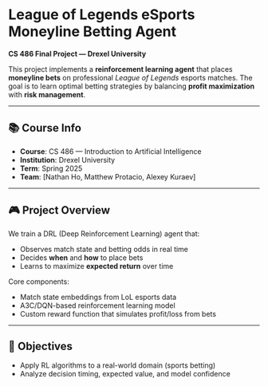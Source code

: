 # League of Legends eSports Moneyline Betting Agent

**CS 486 Final Project — Drexel University**

This project implements a **reinforcement learning agent** that places **moneyline bets** on professional _League of Legends_ esports matches. The goal is to learn optimal betting strategies by balancing **profit maximization** with **risk management**.

---

## 📚 Course Info

- **Course**: CS 486 — Introduction to Artificial Intelligence
- **Institution**: Drexel University
- **Term**: Spring 2025
- **Team**: [Nathan Ho, Matthew Protacio, Alexey Kuraev]

---

## 🎮 Project Overview

We train a DRL (Deep Reinforcement Learning) agent that:

- Observes match state and betting odds in real time
- Decides **when** and **how** to place bets
- Learns to maximize **expected return** over time

Core components:

- Match state embeddings from LoL esports data
- A3C/DQN-based reinforcement learning model
- Custom reward function that simulates profit/loss from bets

---

## 🧠 Objectives

- Apply RL algorithms to a real-world domain (sports betting)
- Analyze decision timing, expected value, and model confidence
